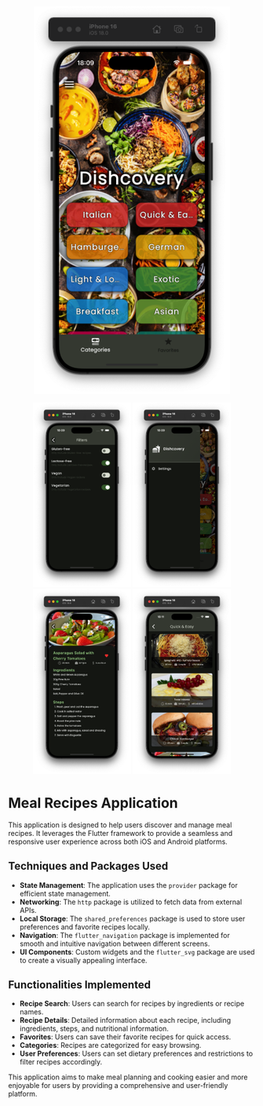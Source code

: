 <p align="center">
    <img src="assets/readme/screen-category.png" alt="Image 3" width="400"/>
</p>
<p align="center">
    <img src="assets/readme/screen-filters.png" alt="Image 1" width="200"/>
    <img src="assets/readme/screen-drawer.png" alt="Image 2" width="200"/>
    <img src="assets/readme/screen-meal.png" alt="Image 4" width="200"/>
    <img src="assets/readme/screen-meals.png" alt="Image 4" width="200"/>
</p>


# Meal Recipes Application

This application is designed to help users discover and manage meal recipes. It leverages the Flutter framework to provide a seamless and responsive user experience across both iOS and Android platforms.

## Techniques and Packages Used

- **State Management**: The application uses the `provider` package for efficient state management.
- **Networking**: The `http` package is utilized to fetch data from external APIs.
- **Local Storage**: The `shared_preferences` package is used to store user preferences and favorite recipes locally.
- **Navigation**: The `flutter_navigation` package is implemented for smooth and intuitive navigation between different screens.
- **UI Components**: Custom widgets and the `flutter_svg` package are used to create a visually appealing interface.

## Functionalities Implemented

- **Recipe Search**: Users can search for recipes by ingredients or recipe names.
- **Recipe Details**: Detailed information about each recipe, including ingredients, steps, and nutritional information.
- **Favorites**: Users can save their favorite recipes for quick access.
- **Categories**: Recipes are categorized for easy browsing.
- **User Preferences**: Users can set dietary preferences and restrictions to filter recipes accordingly.

This application aims to make meal planning and cooking easier and more enjoyable for users by providing a comprehensive and user-friendly platform.